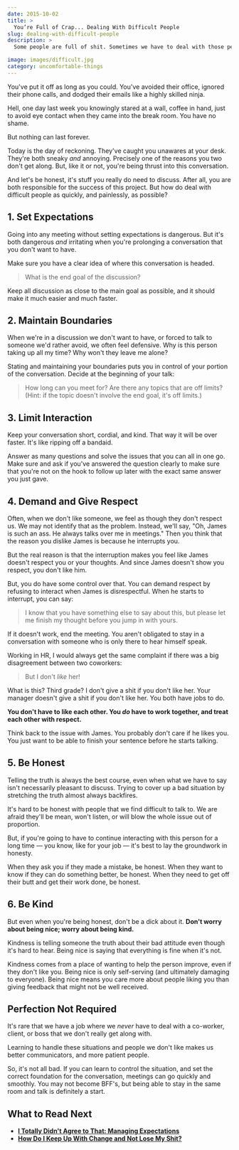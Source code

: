 ```yaml
---
date: 2015-10-02
title: >
  You’re Full of Crap... Dealing With Difficult People
slug: dealing-with-difficult-people
description: >
  Some people are full of shit. Sometimes we have to deal with those people. Here are 6 ways to make that less painful.

image: images/difficult.jpg
category: uncomfortable-things
---
```


You've put it off as long as you could. You've avoided their office, ignored their phone calls, and dodged their emails like a highly skilled ninja.

Hell, one day last week you knowingly stared at a wall, coffee in hand, just to avoid eye contact when they came into the break room. You have no shame.

But nothing can last forever.

Today is the day of reckoning. They've caught you unawares at your desk. They're both sneaky _and_ annoying. Precisely one of the reasons you two don't get along. But, like it or not, you're being thrust into this conversation.

And let's be honest, it's stuff you really do need to discuss. After all, you are both responsible for the success of this project. But how do deal with difficult people as quickly, and painlessly, as possible?

## 1. Set Expectations

Going into any meeting without setting expectations is dangerous. But it's both dangerous _and_ irritating when you're prolonging a conversation that you don't want to have.

Make sure you have a clear idea of where this conversation is headed.

> What is the end goal of the discussion?

Keep all discussion as close to the main goal as possible, and it should make it much easier and much faster.

## 2. Maintain Boundaries

When we're in a discussion we don't want to have, or forced to talk to someone we'd rather avoid, we often feel defensive. Why is this person taking up all my time? Why won't they leave me alone?

Stating and maintaining your boundaries puts you in control of your portion of the conversation. Decide at the beginning of your talk:

> How long can you meet for? Are there any topics that are off limits? (Hint: if the topic doesn't involve the end goal, it's off limits.)


## 3. Limit Interaction

Keep your conversation short, cordial, and kind. That way it will be over faster. It's like ripping off a bandaid.

Answer as many questions and solve the issues that you can all in one go. Make sure and ask if you've answered the question clearly to make sure that you're not on the hook to follow up later with the exact same answer you just gave.

## 4. Demand and Give Respect

Often, when we don't like someone, we feel as though they don't respect us. We may not identify that as the problem. Instead, we'll say, "Oh, James is such an ass. He always talks over me in meetings." Then you think that the reason you dislike James is because he interrupts you.

But the real reason is that the interruption makes you feel like James doesn't respect you or your thoughts. And since James doesn't show you respect, you don't like him.

But, you do have some control over that. You can demand respect by refusing to interact when James is disrespectful. When he starts to interrupt, you can say:

> I know that you have something else to say about this, but please let me finish my thought before you jump in with yours.

If it doesn't work, end the meeting. You aren't obligated to stay in a conversation with someone who is only there to hear himself speak.

Working in HR, I would always get the same complaint if there was a big disagreement between two coworkers:

> But I don't _like_ her!

What is this? Third grade? I don't give a shit if you don't like her. Your manager doesn't give a shit if you don't like her. You both have jobs to do.

**You don't have to like each other. You _do_ have to work together, and treat each other with respect.**

Think back to the issue with James. You probably don't care if he likes you. You just want to be able to finish your sentence before he starts talking.

## 5. Be Honest

Telling the truth is always the best course, even when what we have to say isn't necessarily pleasant to discuss. Trying to cover up a bad situation by stretching the truth almost always backfires.

It's hard to be honest with people that we find difficult to talk to. We are afraid they'll be mean, won't listen, or will blow the whole issue out of proportion.

But, if you're going to have to continue interacting with this person for a long time — you know, like for your job — it's best to lay the groundwork in honesty.

When they ask you if they made a mistake, be honest. When they want to know if they can do something better, be honest. When they need to get off their butt and get their work done, be honest.

## 6. Be Kind

But even when you're being honest, don't be a dick about it. **Don't worry about being nice; worry about being kind.**

Kindness is telling someone the truth about their bad attitude even though it's hard to hear. Being nice is saying that everything is fine when it's not.

Kindness comes from a place of wanting to help the person improve, even if they don't like you. Being nice is only self-serving (and ultimately damaging to everyone). Being nice means you care more about people liking you than giving feedback that might not be well received.

## Perfection Not Required

It's rare that we have a job where we *never* have to deal with a co-worker, client, or boss that we don't really get along with.

Learning to handle these situations and people we don't like makes us better communicators, and more patient people.

So, it's not all bad. If you can learn to control the situation, and set the correct foundation for the conversation, meetings can go quickly and smoothly. You may not become BFF's, but being able to stay in the same room and talk is definitely a start.

## What to Read Next

- **[I Totally Didn't Agree to That: Managing Expectations](/managing-expectations/)**
- **[How Do I Keep Up With Change and Not Lose My Shit?](/keep-up-with-change/)**
